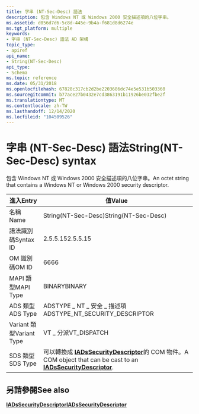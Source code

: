 ```yaml
---
title: 字串 (NT-Sec-Desc) 語法
description: 包含 Windows NT 或 Windows 2000 安全描述項的八位字串。
ms.assetid: d056d7d6-5c8d-445e-9b4a-f681d8d6274e
ms.tgt_platform: multiple
keywords:
- 字串 (NT-Sec-Desc) 語法 AD 架構
topic_type:
- apiref
api_name:
- String(NT-Sec-Desc)
api_type:
- Schema
ms.topic: reference
ms.date: 05/31/2018
ms.openlocfilehash: 67828c317cb2d2be2203686dc74e5e531b503360
ms.sourcegitcommit: b77ace27b0432e7cd3863191b11926be032fbe2f
ms.translationtype: MT
ms.contentlocale: zh-TW
ms.lasthandoff: 12/14/2020
ms.locfileid: "104509526"
---
```

# <a name="stringnt-sec-desc-syntax"></a><span data-ttu-id="7cc27-104">字串 (NT-Sec-Desc) 語法</span><span class="sxs-lookup"><span data-stu-id="7cc27-104">String(NT-Sec-Desc) syntax</span></span>

<span data-ttu-id="7cc27-105">包含 Windows NT 或 Windows 2000 安全描述項的八位字串。</span><span class="sxs-lookup"><span data-stu-id="7cc27-105">An octet string that contains a Windows NT or Windows 2000 security descriptor.</span></span>



| <span data-ttu-id="7cc27-106">進入</span><span class="sxs-lookup"><span data-stu-id="7cc27-106">Entry</span></span> | <span data-ttu-id="7cc27-107">值</span><span class="sxs-lookup"><span data-stu-id="7cc27-107">Value</span></span> |
|--------------|------------------------------------------------------------------------------------------------|
| <span data-ttu-id="7cc27-108">名稱</span><span class="sxs-lookup"><span data-stu-id="7cc27-108">Name</span></span>         | <span data-ttu-id="7cc27-109">String(NT-Sec-Desc)</span><span class="sxs-lookup"><span data-stu-id="7cc27-109">String(NT-Sec-Desc)</span></span>                                                                            |
| <span data-ttu-id="7cc27-110">語法識別碼</span><span class="sxs-lookup"><span data-stu-id="7cc27-110">Syntax ID</span></span>    | <span data-ttu-id="7cc27-111">2.5.5.15</span><span class="sxs-lookup"><span data-stu-id="7cc27-111">2.5.5.15</span></span>                                                                                       |
| <span data-ttu-id="7cc27-112">OM 識別碼</span><span class="sxs-lookup"><span data-stu-id="7cc27-112">OM ID</span></span>        | <span data-ttu-id="7cc27-113">66</span><span class="sxs-lookup"><span data-stu-id="7cc27-113">66</span></span>                                                                                             |
| <span data-ttu-id="7cc27-114">MAPI 類型</span><span class="sxs-lookup"><span data-stu-id="7cc27-114">MAPI Type</span></span>    | <span data-ttu-id="7cc27-115">BINARY</span><span class="sxs-lookup"><span data-stu-id="7cc27-115">BINARY</span></span>                                                                                         |
| <span data-ttu-id="7cc27-116">ADS 類型</span><span class="sxs-lookup"><span data-stu-id="7cc27-116">ADS Type</span></span>     | <span data-ttu-id="7cc27-117">ADSTYPE \_ NT \_ 安全 \_ 描述項</span><span class="sxs-lookup"><span data-stu-id="7cc27-117">ADSTYPE\_NT\_SECURITY\_DESCRIPTOR</span></span>                                                              |
| <span data-ttu-id="7cc27-118">Variant 類型</span><span class="sxs-lookup"><span data-stu-id="7cc27-118">Variant Type</span></span> | <span data-ttu-id="7cc27-119">VT \_ 分派</span><span class="sxs-lookup"><span data-stu-id="7cc27-119">VT\_DISPATCH</span></span>                                                                                   |
| <span data-ttu-id="7cc27-120">SDS 類型</span><span class="sxs-lookup"><span data-stu-id="7cc27-120">SDS Type</span></span>     | <span data-ttu-id="7cc27-121">可以轉換成 [**IADsSecurityDescriptor**](/windows/desktop/api/iads/nn-iads-iadssecuritydescriptor)的 COM 物件。</span><span class="sxs-lookup"><span data-stu-id="7cc27-121">A COM object that can be cast to an [**IADsSecurityDescriptor**](/windows/desktop/api/iads/nn-iads-iadssecuritydescriptor).</span></span> |



## <a name="see-also"></a><span data-ttu-id="7cc27-122">另請參閱</span><span class="sxs-lookup"><span data-stu-id="7cc27-122">See also</span></span>

<dl> <dt>

[<span data-ttu-id="7cc27-123">**IADsSecurityDescriptor**</span><span class="sxs-lookup"><span data-stu-id="7cc27-123">**IADsSecurityDescriptor**</span></span>](/windows/desktop/api/iads/nn-iads-iadssecuritydescriptor)
</dt> </dl>

 

 
